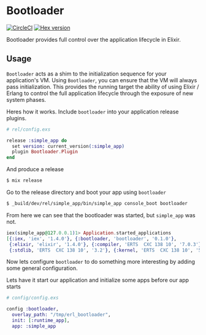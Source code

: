 # Bootloader

[![CircleCI](https://circleci.com/gh/nerves-project/bootloader.svg?style=svg)](https://circleci.com/gh/nerves-project/bootloader)
[![Hex version](https://img.shields.io/hexpm/v/bootloader.svg "Hex version")](https://hex.pm/packages/bootloader)

Bootloader provides full control over the application lifecycle in Elixir.

## Usage

`Bootloader` acts as a shim to the initialization sequence for your application's
VM. Using `Bootloader`, you can ensure that the VM will always pass initialization.
This provides the running target the ability of using Elixir / Erlang to control
the full application lifecycle through the exposure of new system phases.

Heres how it works.
Include `bootloader` into your application release plugins.
```elixir
# rel/config.exs

release :simple_app do
  set version: current_version(:simple_app)
  plugin Bootloader.Plugin
end
```

And produce a release
```sh
$ mix release
```

Go to the release directory and boot your app using `bootloader`
```sh
$ _build/dev/rel/simple_app/bin/simple_app console_boot bootloader
```

From here we can see that the bootloader was started, but `simple_app` was not.
```elixir
iex(simple_app@127.0.0.1)1> Application.started_applications
[{:iex, 'iex', '1.4.0'}, {:bootloader, 'bootloader', '0.1.0'},
 {:elixir, 'elixir', '1.4.0'}, {:compiler, 'ERTS  CXC 138 10', '7.0.3'},
 {:stdlib, 'ERTS  CXC 138 10', '3.2'}, {:kernel, 'ERTS  CXC 138 10', '5.1.1'}]
```

Now lets configure `bootloader` to do something more interesting by adding some
general configuration.

Lets have it start our application and initialize some apps before our app starts
```elixir
# config/config.exs

config :bootloader,
  overlay_path: "/tmp/erl_bootloader",
  init: [:runtime_app],
  app: :simple_app
```
